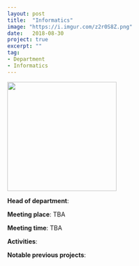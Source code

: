 ```yaml
---
layout: post
title:  "Informatics"
image: "https://i.imgur.com/z2r0S8Z.png"
date:   2018-08-30
project: true
excerpt: ""
tag:
- Department
- Informatics
---
```

<img src="https://scontent-lht6-1.xx.fbcdn.net/v/t1.0-9/22089758_517132155299844_7576602043856429551_n.jpg?_nc_cat=0&oh=50aa63a38e4d56c5e07539999f6de6ed&oe=5BFD52CB" width="250px" height="250px"/>


**Head of department**:

**Meeting place**: TBA

**Meeting time**: TBA

**Activities**:

**Notable previous projects**:
